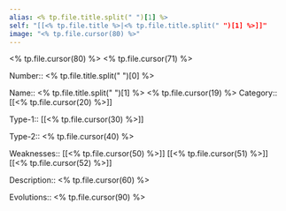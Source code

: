 ```yaml
---
alias: <% tp.file.title.split(" ")[1] %>
self: "[[<% tp.file.title %>|<% tp.file.title.split(" ")[1] %>]]"
image: "<% tp.file.cursor(80) %>"
---
```


<% tp.file.cursor(80) %>
<% tp.file.cursor(71) %>

Number:: <% tp.file.title.split(" ")[0] %>

Name:: <% tp.file.title.split(" ")[1] %>
<% tp.file.cursor(19) %>
Category:: [[<% tp.file.cursor(20) %>]]

Type-1:: [[<% tp.file.cursor(30) %>]]

Type-2:: <% tp.file.cursor(40) %>

Weaknesses:: [[<% tp.file.cursor(50) %>]] [[<% tp.file.cursor(51) %>]] [[<% tp.file.cursor(52) %>]]

Description:: <% tp.file.cursor(60) %>

Evolutions:: <% tp.file.cursor(90) %>